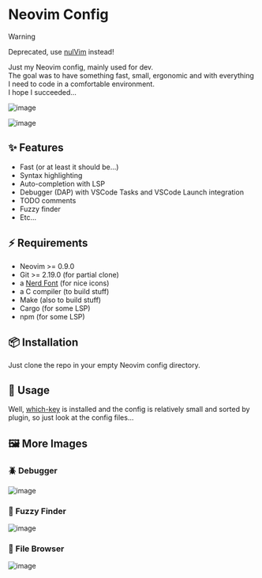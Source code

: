 # Neovim Config
> [!WARNING]
> Deprecated, use [nulVim](https://github.com/Malcret/nulVim) instead!

Just my Neovim config, mainly used for dev.  
The goal was to have something fast, small, ergonomic and with everything I need to code in a comfortable environment.  
I hope I succeeded...

![image](https://github.com/Malcret/nvim-config/assets/63601094/cb3289ba-8905-458f-9e8b-73370ba0d33e)

![image](https://github.com/Malcret/nvim-config/assets/63601094/a5c4c2ed-df50-45a5-a0a8-82b96d5413af)

## ✨ Features
- Fast (or at least it should be...)
- Syntax highlighting
- Auto-completion with LSP
- Debugger (DAP) with VSCode Tasks and VSCode Launch integration
- TODO comments
- Fuzzy finder
- Etc...

## ⚡️ Requirements
- Neovim >= 0.9.0
- Git >= 2.19.0 (for partial clone)
- a [Nerd Font](https://www.nerdfonts.com/) (for nice icons)
- a C compiler (to build stuff)
- Make (also to build stuff)
- Cargo (for some LSP)
- npm (for some LSP)

## 📦 Installation
Just clone the repo in your empty Neovim config directory.

## 🚀 Usage
Well, [which-key](https://github.com/folke/which-key.nvim) is installed and the config is relatively small and sorted by plugin, so just look at the config files...

## 🖼️  More Images
### 🪲  Debugger
![image](https://github.com/Malcret/nvim-config/assets/63601094/afa95de0-0d8b-4d4b-93dc-2454c1895f5f)

### 🔎  Fuzzy Finder
![image](https://github.com/Malcret/nvim-config/assets/63601094/17d58202-d14d-489e-b6c7-981d42511179)

### 📁  File Browser
![image](https://github.com/Malcret/nvim-config/assets/63601094/ad9d8eb1-b876-4d38-9508-858216e6a1f6)
